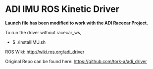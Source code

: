 # ADI IMU ROS Kinetic Driver

**Launch file has been modified to work with the ADI Racecar Project.**

To run the driver without racecar_ws,

- $ ./installIMU.sh

ROS Wiki: http://wiki.ros.org/adi_driver

Original Repo can be found here: https://github.com/tork-a/adi_driver
